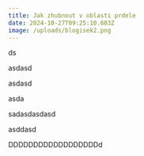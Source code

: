 ```yaml
---
title: Jak zhubnout v oblasti prdele
date: 2024-10-27T09:25:10.603Z
image: /uploads/blogisek2.png
---
```

d﻿s

a﻿sdasd

a﻿sdasd

a﻿sda

s﻿adasdasdasd

a﻿sddasd



D﻿DDDDDDDDDDDDDDDDDd